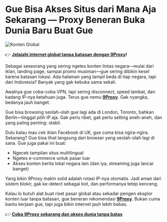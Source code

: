 # Gue Bisa Akses Situs dari Mana Aja Sekarang — Proxy Beneran Buka Dunia Baru Buat Gue

![Konten Global](https://img.reshiftmedia.com/spai/q_lossy+ret_img+to_webp/www.reshiftmedia.com/wp-content/uploads/2016/07/Search-Engine-Amplifier.jpg)

👉 **[Jelajahi internet global tanpa batasan dengan 9Proxy](https://the9proxy.short.gy/github-homepage-lily555)!**

Sebagai seseorang yang sering ngetes konten lintas negara—mulai dari iklan, landing page, sampai promo musiman—gue sering dibikin kesel karena batasan lokasi. Ada halaman yang tampil beda di tiap negara, tapi dari Indonesia? Banyak yang gak kebuka sama sekali.

Awalnya gue coba-coba VPN, tapi sering disconnect, speed lambat, dan kadang IP-nya ketahuan juga. Terus gue nemu **[9Proxy](https://the9proxy.short.gy/github-homepage-lily555)**. Gak nyangka, bedanya jauh banget.

Gue bisa browsing seolah-olah gue lagi ada di London, Toronto, bahkan Berlin—tinggal pilih IP aja. Gak perlu ribet, gak perlu setting aneh-aneh, dan yang paling penting: stabil.

Dulu kalau mau cek iklan Facebook di UK, gue cuma bisa ngira-ngira. Sekarang? Gue bisa lihat langsung dari browser yang seolah-olah lagi di sana. Gue juga pakai ini buat:
- Ngecek tampilan situs multilingual
- Ngetes e-commerce untuk pasar luar
- Akses konten berita lokal negara lain (dan iya, streaming juga lancar banget)

Yang bikin 9Proxy makin solid adalah rotasi IP-nya otomatis. Jadi aman dari sistem blokir, gak ke-detect sebagai bot, dan performanya tetep kenceng.

Kalau lo butuh alat buat riset pasar global atau sekadar pengen eksplor konten luar tanpa batasan, gue beneran rekomendasi **[9Proxy](https://the9proxy.short.gy/github-homepage-lily555)**. Bukan cuma bantu kerjaan gue, tapi juga bikin internet jauh lebih bebas.

👉 **[Coba 9Proxy sekarang dan akses dunia tanpa batas](https://the9proxy.short.gy/github-pricing-lily555)**
